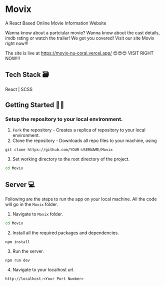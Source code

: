 # Movix
A React Based Online Movie Information Website

Wanna know about a partciular movie? Wanna know about the cast details, imdb rating or watch the trailer! We got you covered! Visit our site Movix right now!!!
<br />

The site is live at https://movix-nu-coral.vercel.app/ 😍😍😍 VISIT RIGHT NOW!!!

## Tech Stack 🗃
React | SCSS

##  Getting Started 👨‍💻
### Setup the repository to your local environment.

1. `Fork` the repository  - Creates a replica of repository to your local environment.
2. Clone the repository - Downloads all repo files to your machine, using
  ```git
  git clone https://github.com/YOUR-USERNAME/Movix
  ``` 
3. Set working directory to the root directory of the project.
  ```sh
  cd Movix
  ```

## Server 💻

Following are the steps to run the app on your local machine. All the code will go in the `Movix` folder.

1. Navigate to `Movix` folder.
  ```sh
  cd Movix
  ```
2. Install all the required packages and dependencies.
  ```node
  npm install
  ```
3. Run the server.
  ```node
  npm run dev
  ```
4. Navigate to your localhost url.
  ```text
  http://localhost:<Your Port Number>
  ```
